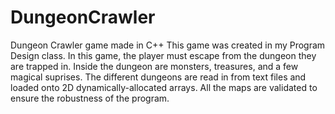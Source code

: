 # DungeonCrawler
Dungeon Crawler game made in C++
This game was created in my Program Design class. In this game, the player must escape from the dungeon they are trapped in. Inside the dungeon are monsters, treasures, and a few magical suprises. The different dungeons are read in from text files and loaded onto 2D dynamically-allocated arrays. All the maps are validated to ensure the robustness of the program.
